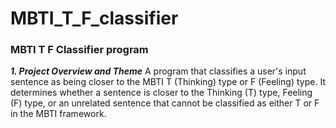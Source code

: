 # MBTI_T_F_classifier
### MBTI T F Classifier program

***1. Project Overview and Theme***
A program that classifies a user's input sentence as being closer to the MBTI T (Thinking) type or F (Feeling) type.
It determines whether a sentence is closer to the Thinking (T) type, Feeling (F) type, or an unrelated sentence that cannot be classified as either T or F in the MBTI framework.
